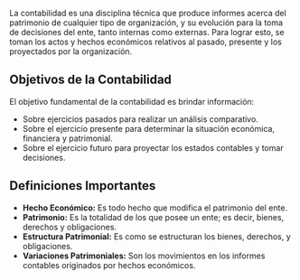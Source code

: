 La contabilidad es una disciplina técnica que produce informes acerca del patrimonio de cualquier tipo de organización, y su evolución para la toma de decisiones del ente, tanto internas como externas. Para lograr esto, se toman los actos y hechos económicos relativos al pasado, presente y los proyectados por la organización.

## Objetivos de la Contabilidad

El objetivo fundamental de la contabilidad es brindar información:

- Sobre ejercicios pasados para realizar un análisis comparativo.
- Sobre el ejercicio presente para determinar la situación económica, financiera y patrimonial.
- Sobre el ejercicio futuro para proyectar los estados contables y tomar decisiones.

## Definiciones Importantes

- **Hecho Económico:** Es todo hecho que modifica el patrimonio del ente.
- **Patrimonio:** Es la totalidad de los que posee un ente; es decir, bienes, derechos y obligaciones.
- **Estructura Patrimonial:** Es como se estructuran los bienes, derechos, y obligaciones.
- **Variaciones Patrimoniales:** Son los movimientos en los informes contables originados por hechos económicos.
